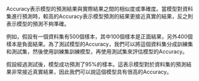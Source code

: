 Accuracy表示模型的預測結果與實際結果之間的相似度或準確度。當模型對資料集進行預測時，較高的Accuracy表示模型預測的結果更接近真實的結果，反之則表示模型的預測不夠準確。

例如，假設有一個資料集有500個樣本，其中100個樣本是正面結果，另外400個樣本是負面結果。為了測試模型的Accuracy，我們可以將這個資料集分成訓練集和測試集，然後使用訓練集訓練模型，再使用測試集來評估模型的Accuracy。

假設經過測試後，模型成功預測了95%的樣本。這表示模型對於資料集的預測結果非常接近真實結果，因此我們可以說這個模型具有很高的Accuracy。